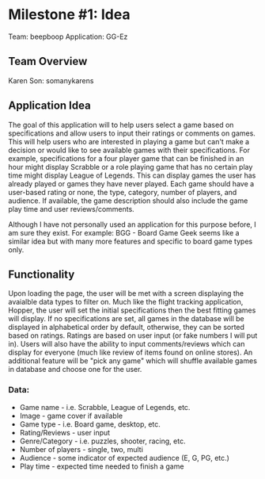 # Milestone #1: Idea
Team: beepboop
Application: GG-Ez

## Team Overview 
Karen Son: somanykarens

## Application Idea 
The goal of this application will to help users select a game based on specifications and allow users to input their ratings or comments on games. This will help users who are interested in playing a game but can't make a decision or would like to see available games with their specifications. For example, specifications for a four player game that can be finished in an hour might display Scrabble or a role playing game that has no certain play time might display League of Legends. This can display games the user has already played or games they have never played. Each game should have a user-based rating or none, the type, category, number of players, and audience. If available, the game description should also include the game play time and user reviews/comments.

Although I have not personally used an application for this purpose before, I am sure they exist. For example: BGG - Board Game Geek seems like a similar idea but with many more features and specific to board game types only.

## Functionality 
Upon loading the page, the user will be met with a screen displaying the avaialble data types to filter on. Much like the flight tracking application, Hopper, the user will set the initial specifications then the best fitting games will display. If no specifications are set, all games in the database will be displayed in alphabetical order by default, otherwise, they can be sorted based on ratings. Ratings are based on user input (or fake numbers I will put in). Users will also have the ability to input comments/reviews which can display for everyone (much like review of items found on online stores). An additional feature will be "pick any game" which will shuffle available games in database and choose one for the user.

### Data:
- Game name - i.e. Scrabble, League of Legends, etc.
- Image - game cover if available
- Game type - i.e. Board game, desktop, etc.
- Rating/Reviews - user input
- Genre/Category - i.e. puzzles, shooter, racing, etc.
- Number of players - single, two, multi
- Audience - some indicator of expected audience (E, G, PG, etc.)
- Play time - expected time needed to finish a game